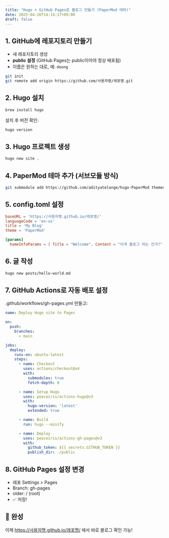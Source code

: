 ```yaml
---
title: "Hugo + GitHub Pages로 블로그 만들기 (PaperMod 테마)"
date: 2025-04-26T14:14:17+09:00
draft: false
---
```


## 1. GitHub에 레포지토리 만들기

- 새 레포지토리 생성
- **public 설정** (GitHub Pages는 public이어야 정상 배포됨)
- 이름은 원하는 대로, 예: `doong`

```bash
git init
git remote add origin https://github.com/사용자명/레포명.git
```


## 2. Hugo 설치

```bash
brew install hugo
```

설치 후 버전 확인:

```bash
hugo version
```

## 3. Hugo 프로젝트 생성

```bash
hugo new site .
```

## 4. PaperMod 테마 추가 (서브모듈 방식)

```bash
git submodule add https://github.com/adityatelange/hugo-PaperMod themes/PaperMod
```

## 5. config.toml 설정

```toml
baseURL = 'https://사용자명.github.io/레포명/'
languageCode = 'en-us'
title = 'My Blog'
theme = 'PaperMod'

[params]
  homeInfoParams = { Title = "Welcome", Content = "이게 블로그 라는 건가?" }
```

## 6. 글 작성

```bash
hugo new posts/hello-world.md
```

## 7. GitHub Actions로 자동 배포 설정

.github/workflows/gh-pages.yml 만들고:
```yaml
name: Deploy Hugo site to Pages

on:
  push:
    branches:
      - main

jobs:
  deploy:
    runs-on: ubuntu-latest
    steps:
      - name: Checkout
        uses: actions/checkout@v4
        with:
          submodules: true
          fetch-depth: 0

      - name: Setup Hugo
        uses: peaceiris/actions-hugo@v3
        with:
          hugo-version: 'latest'
          extended: true

      - name: Build
        run: hugo --minify

      - name: Deploy
        uses: peaceiris/actions-gh-pages@v3
        with:
          github_token: ${{ secrets.GITHUB_TOKEN }}
          publish_dir: ./public
```

## 8. GitHub Pages 설정 변경

- 레포 Settings > Pages
- Branch: gh-pages
- older: / (root)
- ✅ 저장!


## 🎉 완성
이제 https://사용자명.github.io/레포명/ 에서 바로 블로그 확인 가능!